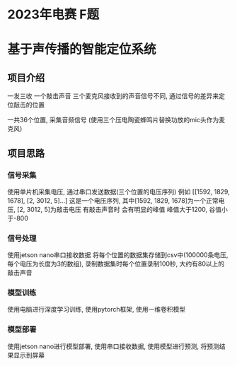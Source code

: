 # 2023年电赛 F题 
# 基于声传播的智能定位系统

## 项目介绍

一发三收 一个敲击声音 三个麦克风接收到的声音信号不同, 通过信号的差异来定位敲击的位置

一共36个位置, 采集音频信号 (使用三个压电陶瓷蜂鸣片替换功放的mic头作为麦克风)

## 项目思路

### 信号采集
使用单片机采集电压, 通过串口发送数据(三个位置的电压序列) 
例如 [[1592, 1829, 1678], [2, 3012, 5]...] 这是一个电压序列, 其中[1592, 1829, 1678]为一个正常电压, [2, 3012, 5]为敲击电压 有敲击声音时 会有明显的峰值 峰值大于1200, 谷值小于-800

### 信号处理
使用jetson nano串口接收数据
将每个位置的数据集存储到csv中(100000条电压, 每个电压为长度为3的数组), 
录制数据集时每个位置录制100秒, 大约有80以上的敲击声音

### 模型训练
使用电脑进行深度学习训练, 使用pytorch框架, 使用一维卷积模型

### 模型部署
使用jetson nano进行模型部署, 使用串口接收数据, 使用模型进行预测, 将预测结果显示到屏幕





